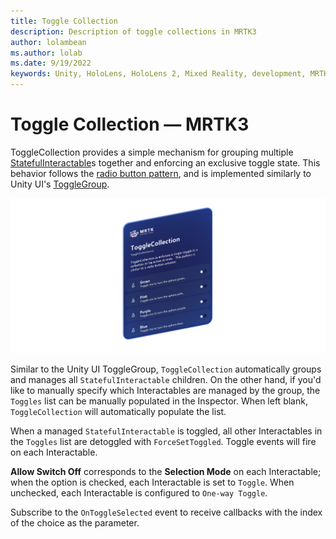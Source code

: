 ```yaml
---
title: Toggle Collection
description: Description of toggle collections in MRTK3
author: lolambean
ms.author: lolab
ms.date: 9/19/2022
keywords: Unity, HoloLens, HoloLens 2, Mixed Reality, development, MRTK, MRTK3, Button, PressableButton, Toggle, ToggleCollection, radio button, toggle
---
```


# Toggle Collection &#8212; MRTK3

ToggleCollection provides a simple mechanism for grouping multiple [StatefulInteractable](../../../mrtk3-overview/architecture/interactables.md)s together and enforcing an exclusive toggle state. This behavior follows the [radio button pattern](https://en.wikipedia.org/wiki/Radio_button), and is implemented similarly to Unity UI's [ToggleGroup](https://docs.unity3d.com/Packages/com.unity.ugui@1.0/manual/script-ToggleGroup.html).

![Image of an example ToggleCollection](images/toggle_collection.png)

Similar to the Unity UI ToggleGroup, `ToggleCollection` automatically groups and manages all `StatefulInteractable` children. On the other hand, if you'd like to manually specify which Interactables are managed by the group, the `Toggles` list can be manually populated in the Inspector. When left blank, `ToggleCollection` will automatically populate the list.

When a managed `StatefulInteractable` is toggled, all other Interactables in the `Toggles` list are detoggled with `ForceSetToggled`. Toggle events will fire on each Interactable.

**Allow Switch Off** corresponds to the **Selection Mode** on each Interactable; when the option is checked, each Interactable is set to `Toggle`. When unchecked, each Interactable is configured to `One-way Toggle`.

Subscribe to the `OnToggleSelected` event to receive callbacks with the index of the choice as the parameter.